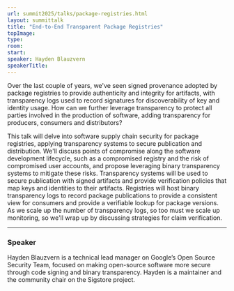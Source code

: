 ```yaml
---
url: summit2025/talks/package-registries.html
layout: summittalk
title: "End-to-End Transparent Package Registries"
topImage:
type:
room:
start:
speaker: Hayden Blauzvern
speakerTitle:
---
```


<div class="font-google font-medium">

Over the last couple of years, we've seen signed provenance adopted by package
registries to provide authenticity and integrity for artifacts, with
transparency logs used to record signatures for discoverability of key and
identity usage. How can we further leverage transparency to protect all parties
involved in the production of software, adding transparency for producers,
consumers and distributors?

This talk will delve into software supply chain security for package registries,
applying transparency systems to secure publication and distribution. We'll
discuss points of compromise along the software development lifecycle, such as a
compromised registry and the risk of compromised user accounts, and propose
leveraging binary transparency systems to mitigate these risks. Transparency
systems will be used to secure publication with signed artifacts and provide
verification policies that map keys and identities to their artifacts.
Registries will host binary transparency logs to record package publications to
provide a consistent view for consumers and provide a verifiable lookup for
package versions. As we scale up the number of transparency logs, so too must we
scale up monitoring, so we'll wrap up by discussing strategies for claim
verification.

---

### Speaker

Hayden Blauzvern is a technical lead manager on Google’s Open Source Security
Team, focused on making open-source software more secure through code signing
and binary transparency. Hayden is a maintainer and the community chair on the
Sigstore project.

</div>
